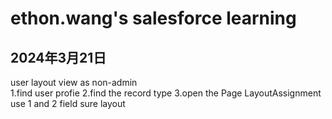 # ethon.wang's salesforce learning
## 2024年3月21日
user layout view as non-admin  
1.find user profie
2.find the record type
3.open the Page LayoutAssignment use 1 and 2 field sure layout
